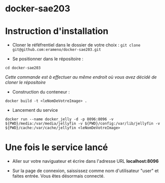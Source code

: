 # docker-sae203

Instruction d'installation 
=


- Cloner le réféfrentiel dans le dossier de votre choix  :
```git clone git@github.com:erameno/docker-sae203.git```



- Se positionner dans le répositoire : 

```cd docker-sae203```

*Cette commande est à effectuer au même endroit où vous avez décidé de cloner le répositoire* 



- Construction du conteneur :

```docker build -t <leNomDeVotreImage> .``` 

  
- Lancement du service 
  
```docker run --name docker_jelly -d -p 8096:8096 -v ${PWD}/media:/var/media/jellyfin -v ${PWD}/config:/var/lib/jellyfin -v ${PWD}/cache:/var/cache/jellyfin <leNomDeVotreImage>```
  
  
Une fois le service lancé 
=
  
- Aller sur votre naviguateur et écrire dans l'adresse URL **localhost:8096**
  
- Sur la page de connexion, saississez comme nom d'utilisateur "user" et faites entrée.
  Vous êtes désormais connecté. 
  
  
